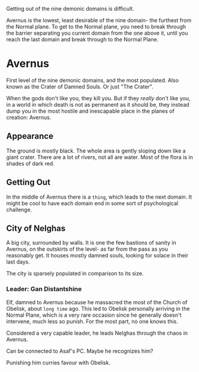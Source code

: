 Getting out of the nine demonic domains is difficult. 

Avernus is the lowest, least desirable of the nine domain- the furthest from the 
Normal plane. To get to the Normal plane, you need to break through the barrier 
separating you current domain from the one above it, until you reach the last
domain and break through to the Normal Plane.

# Avernus

First level of the nine demonic domains, and the most populated.
Also known as the Crater of Damned Souls. Or just "The Crater".

When the gods don't like you, they kill you. But if they _really_ don't like you,
in a world in which death is not as permanent as it should be, they instead 
dump you in the most hostile and inescapable place in the planes of creation:
Avernus.

## Appearance 
The ground is mostly black. The whole area is gently sloping down like a giant
crater. There are a lot of rivers, not all are water. Most of the flora is in 
shades of dark red.

## Getting Out
In the middle of Avernus there is a `thing`, which leads to the next domain.
It might be cool to have each domain end in some sort of psychological
challenge.

## City of Nelghas
A big city, surrounded by walls. It is one the few bastions of sanity in
Avernus, on the outskirts of the level- as far from the pass as you reasonably
get. It houses mostly damned souls, looking for solace in their last days.

The city is sparsely populated in comparison to its size.

### Leader: Gan Distantshine
Elf, damned to Avernus because he massacred the most of the Church of Obelisk,
about `long time` ago. This led to Obelisk personally arriving in the Normal
Plane, which is a very rare occasion since he generally doesn't intervene, much
less so punish. 
For the most part, no one knows this. 

Considered a very capable leader, he leads Nelghas through the chaos in Avernus.

Can be connected to Asaf's PC. Maybe he recognizes him?

Punishing him curries favour with Obelisk.

